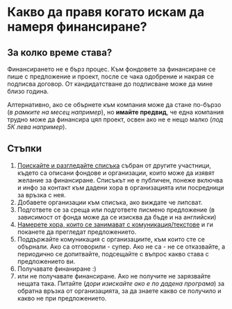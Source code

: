 # Какво да правя когато искам да намеря финансиране?

## За колко време става?
Финансирането не е бърз процес. Към фондовете за финансиране се пише с предложение и проект, после се чака одобрение и накрая се подписва договор. От кандидатстване до подписване може да мине близо година.

Алтернативно, ако се обърнете към компания може да стане по-бързо (*в рамките на месец например*), но **имайте предвид**, че една компания трудно може да финансира цял проект, освен ако не е нещо малко (*под 5К лева например*).

## Стъпки

1. [Поискайте и разгледайте списъка](requestaccess.md#readme) събран от другите участници, където са описани фондове и организации, които може да изявят желание за финансиране. Списъкът не е публичен, понеже включва и инфо за контакт към дадени хора в организацията или посредници за връзка с нея.
1. Добавете организации към списъка, ако виждате че липсват.
1. Подгответе се за среща или подгответе писмено предложение (в зависимост от фонда може да се изисква да бъде и на английски)
1. [Намерете хора, които се занимават с комуникация/текстове](findpeople.md#readme) и ги поканете да прегледат предложението.
1. Поддържайте комуникация с организациите, към които сте се обърнали. Ако са отговорили - супер. Ако не са - не се отказвайте, а периодично се допитвайте, подсещайте с въпрос какво става с предложението ви.
1. Получавате финаниране :)
1. или не получавате финансиране. Ако не получите не зарязвайте нещата така. Питайте (*дори изискайте ако е по дадена програма*) за обратна връзка от организацията, за да знаете какво се получило и какво не при предложението.